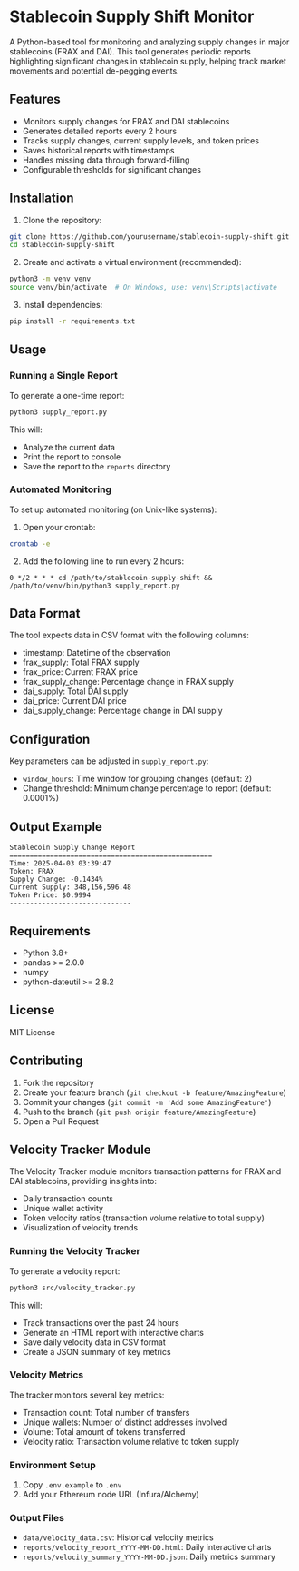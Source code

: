 # Stablecoin Supply Shift Monitor

A Python-based tool for monitoring and analyzing supply changes in major stablecoins (FRAX and DAI). This tool generates periodic reports highlighting significant changes in stablecoin supply, helping track market movements and potential de-pegging events.

## Features

- Monitors supply changes for FRAX and DAI stablecoins
- Generates detailed reports every 2 hours
- Tracks supply changes, current supply levels, and token prices
- Saves historical reports with timestamps
- Handles missing data through forward-filling
- Configurable thresholds for significant changes

## Installation

1. Clone the repository:
```bash
git clone https://github.com/yourusername/stablecoin-supply-shift.git
cd stablecoin-supply-shift
```

2. Create and activate a virtual environment (recommended):
```bash
python3 -m venv venv
source venv/bin/activate  # On Windows, use: venv\Scripts\activate
```

3. Install dependencies:
```bash
pip install -r requirements.txt
```

## Usage

### Running a Single Report

To generate a one-time report:

```bash
python3 supply_report.py
```

This will:
- Analyze the current data
- Print the report to console
- Save the report to the `reports` directory

### Automated Monitoring

To set up automated monitoring (on Unix-like systems):

1. Open your crontab:
```bash
crontab -e
```

2. Add the following line to run every 2 hours:
```
0 */2 * * * cd /path/to/stablecoin-supply-shift && /path/to/venv/bin/python3 supply_report.py
```

## Data Format

The tool expects data in CSV format with the following columns:
- timestamp: Datetime of the observation
- frax_supply: Total FRAX supply
- frax_price: Current FRAX price
- frax_supply_change: Percentage change in FRAX supply
- dai_supply: Total DAI supply
- dai_price: Current DAI price
- dai_supply_change: Percentage change in DAI supply

## Configuration

Key parameters can be adjusted in `supply_report.py`:
- `window_hours`: Time window for grouping changes (default: 2)
- Change threshold: Minimum change percentage to report (default: 0.0001%)

## Output Example

```
Stablecoin Supply Change Report
==================================================
Time: 2025-04-03 03:39:47
Token: FRAX
Supply Change: -0.1434%
Current Supply: 348,156,596.48
Token Price: $0.9994
------------------------------
```

## Requirements

- Python 3.8+
- pandas >= 2.0.0
- numpy
- python-dateutil >= 2.8.2

## License

MIT License

## Contributing

1. Fork the repository
2. Create your feature branch (`git checkout -b feature/AmazingFeature`)
3. Commit your changes (`git commit -m 'Add some AmazingFeature'`)
4. Push to the branch (`git push origin feature/AmazingFeature`)
5. Open a Pull Request

## Velocity Tracker Module

The Velocity Tracker module monitors transaction patterns for FRAX and DAI stablecoins, providing insights into:
- Daily transaction counts
- Unique wallet activity
- Token velocity ratios (transaction volume relative to total supply)
- Visualization of velocity trends

### Running the Velocity Tracker

To generate a velocity report:

```bash
python3 src/velocity_tracker.py
```

This will:
- Track transactions over the past 24 hours
- Generate an HTML report with interactive charts
- Save daily velocity data in CSV format
- Create a JSON summary of key metrics

### Velocity Metrics

The tracker monitors several key metrics:
- Transaction count: Total number of transfers
- Unique wallets: Number of distinct addresses involved
- Volume: Total amount of tokens transferred
- Velocity ratio: Transaction volume relative to token supply

### Environment Setup

1. Copy `.env.example` to `.env`
2. Add your Ethereum node URL (Infura/Alchemy)

### Output Files

- `data/velocity_data.csv`: Historical velocity metrics
- `reports/velocity_report_YYYY-MM-DD.html`: Daily interactive charts
- `reports/velocity_summary_YYYY-MM-DD.json`: Daily metrics summary 